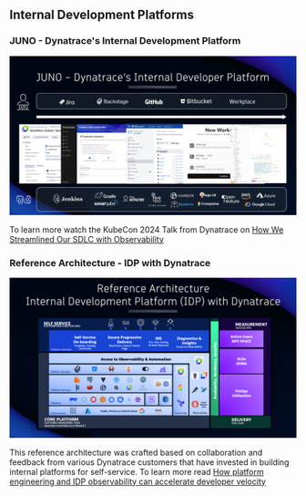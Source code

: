 ## Internal Development Platforms

### JUNO - Dynatrace's Internal Development Platform

![JUNO](../../../assets/images/01_03_juno_idp.png)

To learn more watch the KubeCon 2024 Talk from Dynatrace on [How We Streamlined Our SDLC with Observability](https://www.youtube.com/watch?v=9iRWng2XTR4)

### Reference Architecture - IDP with Dynatrace

![Reference Architecture](../../../assets/images/01_03_reference_idp_architecture.png)

This reference architecture was crafted based on collaboration and feedback from various Dynatrace customers that have invested in building internal platforms for self-service. To learn more read [How platform engineering and IDP observability can accelerate developer velocity](https://www.dynatrace.com/news/blog/how-platform-engineering-can-accelerate-developer-velocity/)